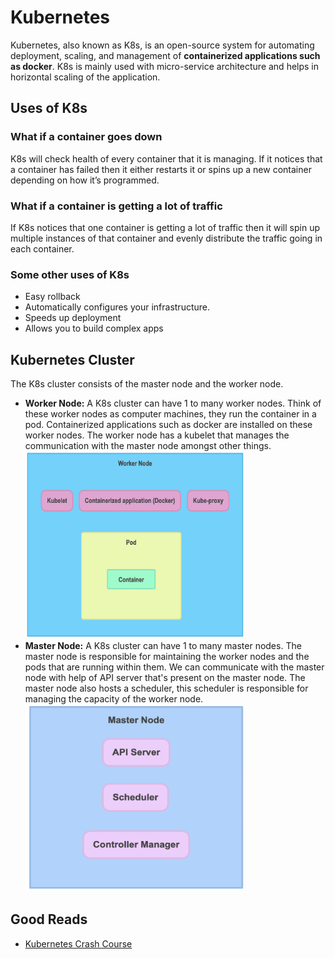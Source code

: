 <h1>Kubernetes</h1>
  <p>
    Kubernetes, also known as K8s, is an open-source system for automating deployment, scaling, and management of <b>containerized applications such as docker</b>.
    K8s is mainly used with micro-service architecture and helps in horizontal scaling of the application.
 </p>
  <h2> Uses of K8s </h2>
    <h3>What if a container goes down </h3>
      <p>
        K8s will check health of every container that it is managing. If it notices that a container has failed then it either restarts it or spins up a new container depending on how it’s programmed. 
      </p>
    <h3> What if a container is getting a lot of traffic </h3>
      <p>
        If K8s notices that one container is getting a lot of traffic then it will spin up multiple instances of that container and evenly distribute the traffic going in each container.
      </p>
    <h3> Some other uses of K8s </h3>
      <ul>
        <li>Easy rollback</li>
        <li>Automatically configures your infrastructure.</li>
        <li>Speeds up deployment</li>
        <li>Allows you to build complex apps</li>
      </ul>
  <h2>Kubernetes Cluster</h2>
    The K8s cluster consists of the master node and the worker node.
    <ul>
      <li><b>Worker Node:</b> A K8s cluster can have 1 to many worker nodes. Think of these worker nodes as computer machines, they run the container in a pod. Containerized applications such as docker are installed on these worker nodes. The worker node has a kubelet that manages the communication with the master node amongst other things.</li>
      <img src="img/WorkerNode.png" height="300" width="350">
      <li><b>Master Node:</b> A K8s cluster can have 1 to many master nodes. The master node is responsible for maintaining the worker nodes and the pods that are running within them. We can communicate with the master node with help of API server that's present on the master node. The master node also hosts a scheduler, this scheduler is responsible for managing the capacity of the worker node.</li>
      <img src="img/MasterNode.png" height="300" width="350">
    </ul>
  <h2>Good Reads</h2>
    <ul>
      <li><a href="https://www.youtube.com/watch?v=llf65JSPmDY&ab_channel=LaithAcademy">Kubernetes Crash Course</a></li>
    </ul>
